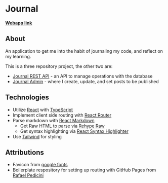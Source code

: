 # Journal

**[Webapp link](https://01zulfi.github.io/journal)**

## About

An application to get me into the habit of journaling my code, and reflect on my learning. 

This is a three repository project, the other two are:

- [Journal REST API](https://github.com/01zulfi/journal-api) - an API to manage operations with the database
- [Journal Admin](https://github.com/01zulfi/journal-admin) - where I create, update, and set posts to be published

## Technologies

- Utilize [React](https://reactjs.org/) with [TypeScript](https://www.typescriptlang.org/)
- Implement client side routing with [React Router](https://reactrouter.com/)
- Parse markdown with [React Markdown](https://github.com/remarkjs/react-markdown)
    - Get Raw HTML to parse via [Rehype Raw](https://github.com/rehypejs/rehype-raw) 
    - Get syntax highlighting via [React Syntax Highlighter](https://github.com/react-syntax-highlighter/react-syntax-highlighter)
- Use [Tailwind](https://tailwindcss.com/) for styling

## Attributions

- Favicon from [google fonts](https://fonts.google.com/icons)
- Boilerplate respository for setting up routing with GitHub Pages from [Rafael Pedicini](https://github.com/rafgraph/spa-github-pages)
